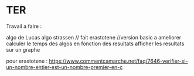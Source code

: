 # TER

Travail a faire :

algo de Lucas
algo strassen // fait
erastotene //version basic a ameliorer
calculer le temps des algos en fonction des resultats
afficher les resultats sur un graphe

pour erastotene : https://www.commentcamarche.net/faq/7646-verifier-si-un-nombre-entier-est-un-nombre-premier-en-c